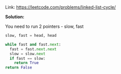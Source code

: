 Link: https://leetcode.com/problems/linked-list-cycle/

<b>Solution: </b>

You need to run 2 pointers - slow, fast

```python
slow, fast = head, head

while fast and fast.next:
  fast = fast.next.next
  slow = slow.next
  if fast == slow:
    return True
return False
```
